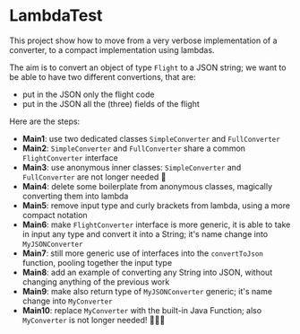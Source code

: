 # LambdaTest
This project show how to move from a very verbose implementation of a converter, to a compact implementation using lambdas.

The aim is to convert an object of type `Flight` to a JSON string;
we want to be able to have two different convertions, that are:
- put in the JSON only the flight code
- put in the JSON all the (three) fields of the flight

Here are the steps:
- **Main1**: use two dedicated classes `SimpleConverter` and `FullConverter`
- **Main2**: `SimpleConverter` and `FullConverter` share a common `FlightConverter` interface
- **Main3**: use anonymous inner classes: `SimpleConverter` and `FullConverter` are not longer needed  🎉 
- **Main4**: delete some boilerplate from anonymous classes, magically converting them into lambda
- **Main5**: remove input type and curly brackets from lambda, using a more compact notation
- **Main6**: make `FlightConverter` interface is more generic, it is able to take in input any type and convert it into a String; it's name change into `MyJSONConverter`
- **Main7**: still more generic use of interfaces into the `convertToJson` function, pooling together the input type
- **Main8**: add an example of converting any String into JSON, without changing anything of the previous work
- **Main9**: make also return type of `MyJSONConverter` generic; it's name change into `MyConverter`
- **Main10**: replace `MyConverter` with the built-in Java Function; also `MyConverter` is not longer needed! 🎉🎉🎉



